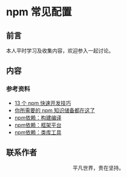 # npm 常见配置

## 前言

本人平时学习及收集内容，欢迎参入一起讨论。

## 内容

### 参考资料

- [13 个 npm 快速开发技巧](https://juejin.im/post/5d1d40ea6fb9a07eb94fa7df)
- [你所需要的 npm 知识储备都在这了](https://juejin.im/post/5d08d3d3f265da1b7e103a4d)
- [npm依赖：构建编译](https://juejin.im/post/5c44a2fbf265da610f63ff39)
- [npm依赖：框架平台](https://juejin.im/post/5c457d656fb9a04a0730af07)
- [npm依赖：类库工具](https://juejin.im/post/5c457e516fb9a049ec6b6341)

## 联系作者

<div align="center">
    <p>
        平凡世界，贵在坚持。
    </p>
    <img :src="$withBase('/about/contact.png')" />
</div>